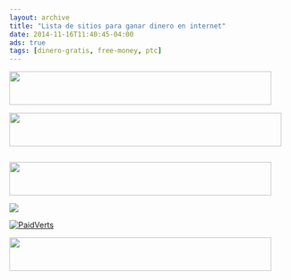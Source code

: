 ```yaml
---
layout: archive
title: "Lista de sitios para ganar dinero en internet"
date: 2014-11-16T11:40:45-04:00
ads: true
tags: [dinero-gratis, free-money, ptc]
---
```



<a target="_blank" href="http://www.cashbux.info/index.php?view=register&ref=lifenbiz"><img src="http://www.cashbux.info/images/banner1.gif" border="0" width="468" height="60" /></a>

<a target="_blank" href="http://www.scarlet-clicks.info/?ref=lifenbiz"><img src="http://www.scarlet-clicks.info/banners/banner1.png" border="0" width="486" height="60" /></a>

<a href="http://buxp.org/?r=lifenbiz"><img src="http://buxp.org/images/promote/advertise_banner_468x60.gif" alt="" />

<a href="http://www.neobux.com/?r=lifenbiz"><img src="http://images.neobux.com/imagens/banner9.gif" width="468" height="60"></a>

<a href="http://www.clixsense.com/?6930063" target="_blank"><img src="http://csstatic.com/banners/clixsense_gpt300x250a.png" border="0"></a>

<a href="https://www.paidverts.com/ref/lifenbiz"><img title="Join PaidVerts NOW!" alt="PaidVerts" src="https://www.paidverts.com/banners/pv/728x90_3.gif" /></a>

<a target="_blank" href="http://www.payadoo.com/?ref=lifenbiz"><img src="http://www.payadoo.com/banners/banner1.gif" border="0" width="468" height="60" /></a>

